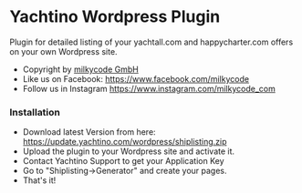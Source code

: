 # Yachtino Wordpress  Plugin

Plugin for detailed listing of your yachtall.com and happycharter.com offers on your own Wordpress site.

* Copyright by [milkycode GmbH](https://www.milkycode.com)
* Like us on Facebook: https://www.facebook.com/milkycode
* Follow us in Instagram https://www.instagram.com/milkycode_com

### Installation

* Download latest Version from here: https://update.yachtino.com/wordpress/shiplisting.zip
* Upload the plugin to your Wordpress site and activate it. 
* Contact Yachtino Support to get your Application Key
* Go to "Shiplisting->Generator" and create your pages.
* That's it!